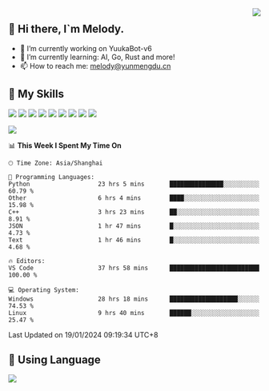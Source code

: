 <a href="#">
  <img align="right" src="https://github-readme-stats.vercel.app/api?username=melodyyuuka&count_private=true&show_icons=true" />
</a>

## **👋 Hi there, I`m Melody.**

- 🔭 I’m currently working on YuukaBot-v6
- 🌱 I’m currently learning: AI, Go, Rust and more!
- 📫 How to reach me: melody@yunmengdu.cn

## 🌟 **My Skills** 

![](https://img.shields.io/badge/-Python-3e74a2?style=flat-square&logo=Python&logoColor=fff)
![](https://img.shields.io/badge/-Java-007396?style=flat-square&logo=OpenJDK&logoColor=fff)
![](https://img.shields.io/badge/-Node.js-339933?style=flat-square&logo=Node.js&logoColor=fff)
![](https://img.shields.io/badge/-Git-f05032?style=flat-square&logo=git&logoColor=fff)
![](https://img.shields.io/badge/-PostgreSQL-4169e1?style=flat-square&logo=PostgreSQL&logoColor=fff)
![](https://img.shields.io/badge/-Rust-000000?style=flat-square&logo=rust&logoColor=fff)
![](https://img.shields.io/badge/-VSCode-007acc?style=flat-square&logo=Visual-Studio-Code&logoColor=fff)
![](https://img.shields.io/badge/-FastAPI-009688?style=flat-square&logo=FastAPI&logoColor=fff)
![](https://img.shields.io/badge/-Linux-000000?style=flat-square&logo=Linux&logoColor=fff)


![](https://wakatime.com/badge/user/fa6dc0e2-47c5-4d2d-ae45-69fec6f2122c.svg)

<!--START_SECTION:waka-->
📊 **This Week I Spent My Time On** 

```text
🕑︎ Time Zone: Asia/Shanghai

💬 Programming Languages: 
Python                   23 hrs 5 mins       ███████████████░░░░░░░░░░   60.79 % 
Other                    6 hrs 4 mins        ████░░░░░░░░░░░░░░░░░░░░░   15.98 % 
C++                      3 hrs 23 mins       ██░░░░░░░░░░░░░░░░░░░░░░░    8.91 % 
JSON                     1 hr 47 mins        █░░░░░░░░░░░░░░░░░░░░░░░░    4.73 % 
Text                     1 hr 46 mins        █░░░░░░░░░░░░░░░░░░░░░░░░    4.68 % 

🔥 Editors: 
VS Code                  37 hrs 58 mins      █████████████████████████   100.00 % 

💻 Operating System: 
Windows                  28 hrs 18 mins      ███████████████████░░░░░░   74.53 % 
Linux                    9 hrs 40 mins       ██████░░░░░░░░░░░░░░░░░░░   25.47 % 
```


 Last Updated on 19/01/2024 09:19:34 UTC+8
<!--END_SECTION:waka-->

## 🥰 **Using Language**

![](https://github-readme-stats.vercel.app/api/wakatime?username=MelodyYuyuko&layout=compact&hide_border=true)
